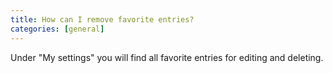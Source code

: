 ```yaml
---
title: How can I remove favorite entries?
categories: [general]
---
```


Under "My settings" you will find all favorite entries for editing and deleting.